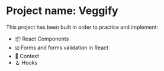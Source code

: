 # Project name: Veggify
This project has been built in order to practice and implement:
- 📦  React Components
- ☑️  Forms and forms validation in React
- 💬  Context
- 🪝  Hooks
